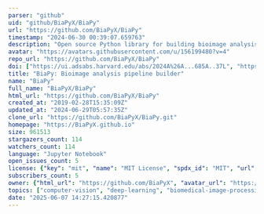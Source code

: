 ```yaml
---
parser: "github"
uid: "github/BiaPyX/BiaPy"
url: "https://github.com/BiaPyX/BiaPy"
timestamp: "2024-06-30 00:39:07.659763"
description: "Open source Python library for building bioimage analysis pipelines"
avatar: "https://avatars.githubusercontent.com/u/156199480?v=4"
repo_url: "https://github.com/BiaPyX/BiaPy"
doi: ["https://ui.adsabs.harvard.edu/abs/2024A%26A...685A..37L", "https://ieeexplore.ieee.org/abstract/document/10230593", "https://ui.adsabs.harvard.edu/abs/2024ascl.soft06016F/abstract"]
title: "BiaPy: Bioimage analysis pipeline builder"
name: "BiaPy"
full_name: "BiaPyX/BiaPy"
html_url: "https://github.com/BiaPyX/BiaPy"
created_at: "2019-02-28T15:35:09Z"
updated_at: "2024-06-29T05:57:35Z"
clone_url: "https://github.com/BiaPyX/BiaPy.git"
homepage: "https://BiaPyX.github.io"
size: 961513
stargazers_count: 114
watchers_count: 114
language: "Jupyter Notebook"
open_issues_count: 5
license: {"key": "mit", "name": "MIT License", "spdx_id": "MIT", "url": "https://api.github.com/licenses/mit", "node_id": "MDc6TGljZW5zZTEz"}
subscribers_count: 5
owner: {"html_url": "https://github.com/BiaPyX", "avatar_url": "https://avatars.githubusercontent.com/u/156199480?v=4", "login": "BiaPyX", "type": "Organization"}
topics: ["computer-vision", "deep-learning", "biomedical-image-processing", "segmentation", "convolutional-neural-networks", "image-segmentation", "medical-imaging", "semantic-segmentation", "classification", "instance-segmentation", "object-detection", "image-processing", "machine-learning", "denoising", "self-supervised-learning", "super-resolution", "python", "pytorch"]
date: "2025-06-07 14:27:15.420877"
---
```

